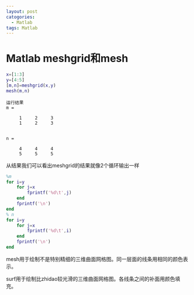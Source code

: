 ```yaml
---
layout: post
catogories:
  - Matlab
tags: Matlab
---
```


# Matlab meshgrid和mesh

```matlab
x=[1:3]
y=[4:5]
[m,n]=meshgrid(x,y)
mesh(m,n)
```

```
运行结果
m =

     1     2     3
     1     2     3


n =

     4     4     4
     5     5     5
```



从结果我们可以看出meshgrid的结果就像2个循环输出一样

```matlab
%m
for i=y
    for j=x
        fprintf('%d\t',j)
    end
    fprintf('\n')
end
% n
for i=y
    for j=x
        fprintf('%d\t',i)
    end
    fprintf('\n')
end
```



mesh用于绘制不是特别精细的三维曲面网格图。同一层面的线条用相同的颜色表示。

surf用于绘制比zhidao较光滑的三维曲面网格图。各线条之间的补面用颜色填充。